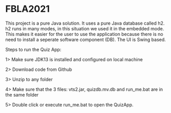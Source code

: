 # FBLA2021
This project is a pure Java solution. It uses a pure Java database called h2. h2 runs in many modes, in this situation we used it in the embedded mode. This makes it easier for the user to use the application because there is no need to install a seperate software component (DB). The UI is Swing based.


  Steps to run the Quiz App:
  
  1> Make sure JDK13 is installed and configured on local machine
  
  2> Download code from Github
  
  3> Unzip to any folder
  
  4> Make sure that the 3 files: vts2.jar, quizdb.mv.db and run_me.bat are in the same folder
  
  5> Double click or execute run_me.bat to open the QuizApp.
  

